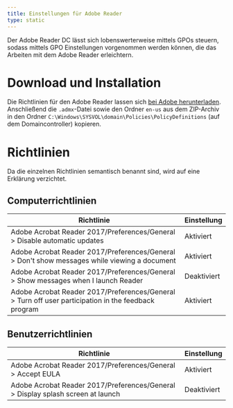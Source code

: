 ```yaml
---
title: Einstellungen für Adobe Reader
type: static
---
```


Der Adobe Reader DC lässt sich lobenswerterweise mittels GPOs steuern, sodass mittels GPO Einstellungen vorgenommen werden können, die das Arbeiten mit dem Adobe Reader erleichtern.

<!--more-->

# Download und Installation

Die Richtlinien für den Adobe Reader lassen sich [bei Adobe herunterladen](https://www.adobe.com/devnet-docs/acrobatetk/tools/AdminGuide/gpo.html). Anschließend die `.admx`-Datei sowie den Ordner `en-us` aus dem ZIP-Archiv in den Ordner `C:\Windows\SYSVOL\domain\Policies\PolicyDefinitions` (auf dem Domaincontroller) kopieren.

# Richtlinien

Da die einzelnen Richtlinien semantisch benannt sind, wird auf eine Erklärung verzichtet. 

## Computerrichtlinien

| Richtlinie | Einstellung |
|---|---|
| Adobe Acrobat Reader 2017/Preferences/General > Disable automatic updates | Aktiviert |
| Adobe Acrobat Reader 2017/Preferences/General > Don't show messages while viewing a document | Aktiviert | 
| Adobe Acrobat Reader 2017/Preferences/General > Show messages when I launch Reader | Deaktiviert |
| Adobe Acrobat Reader 2017/Preferences/General > Turn off user participation in the feedback program | Aktiviert |

## Benutzerrichtlinien

| Richtlinie | Einstellung |
|---|---|
| Adobe Acrobat Reader 2017/Preferences/General > Accept EULA | Aktiviert |
| Adobe Acrobat Reader 2017/Preferences/General > Display splash screen at launch | Deaktiviert | 